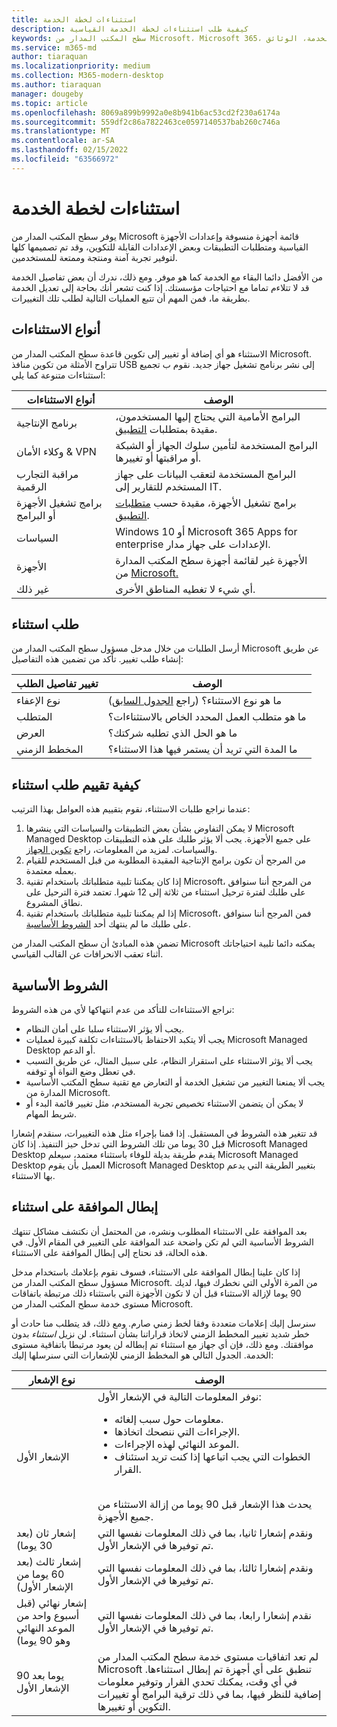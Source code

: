 ```yaml
---
title: استثناءات لخطة الخدمة
description: كيفية طلب استثناءات لخطة الخدمة القياسية
keywords: سطح المكتب المدار من Microsoft، Microsoft 365، الخدمة، الوثائق
ms.service: m365-md
author: tiaraquan
ms.localizationpriority: medium
ms.collection: M365-modern-desktop
ms.author: tiaraquan
manager: dougeby
ms.topic: article
ms.openlocfilehash: 8069a899b9992a0e8b941b6ac53cd2f230a6174a
ms.sourcegitcommit: 559df2c86a7822463ce0597140537bab260c746a
ms.translationtype: MT
ms.contentlocale: ar-SA
ms.lasthandoff: 02/15/2022
ms.locfileid: "63566972"
---
```

# <a name="exceptions-to-the-service-plan"></a>استثناءات لخطة الخدمة

يوفر سطح المكتب المدار من Microsoft قائمة أجهزة منسوفة وإعدادات الأجهزة القياسية ومتطلبات التطبيقات وبعض الإعدادات القابلة للتكوين، وقد تم تصميمها كلها لتوفير تجربة آمنة ومنتجة وممتعة للمستخدمين. [](device-policies.md)[](../working-with-managed-desktop/config-setting-overview.md)

من الأفضل دائما البقاء مع الخدمة كما هو موفر. ومع ذلك، ندرك أن بعض تفاصيل الخدمة قد لا تتلاءم تماما مع احتياجات مؤسستك. إذا كنت تشعر أنك بحاجة إلى تعديل الخدمة بطريقة ما، فمن المهم أن تتبع العمليات التالية لطلب تلك التغييرات.

## <a name="types-of-exceptions"></a>أنواع الاستثناءات

الاستثناء هو أي إضافة أو تغيير إلى تكوين قاعدة سطح المكتب المدار من Microsoft. تتراوح الأمثلة من تكوين منافذ USB إلى نشر برنامج تشغيل جهاز جديد. نقوم ب تجميع استثناءات متنوعة كما يلي:

| أنواع الاستثناءات | الوصف |
| ----- | ----- |
| برنامج الإنتاجية | البرامج الأمامية التي يحتاج إليها المستخدمون، مقيدة بمتطلبات [التطبيق](mmd-app-requirements.md). |
| وكلاء الأمان & VPN | البرامج المستخدمة لتأمين سلوك الجهاز أو الشبكة أو مراقبتها أو تغييرها. |
| مراقبة التجارب الرقمية | البرامج المستخدمة لتعقب البيانات على جهاز المستخدم للتقارير إلى IT. |
| برامج تشغيل الأجهزة أو البرامج | برامج تشغيل الأجهزة، مقيدة حسب [متطلبات التطبيق](mmd-app-requirements.md). |
| السياسات | Windows 10 أو Microsoft 365 Apps for enterprise الإعدادات على جهاز مدار. |
| الأجهزة | الأجهزة غير لقائمة أجهزة سطح المكتب المدارة من [Microsoft.](device-list.md) |
| غير ذلك | أي شيء لا تغطيه المناطق الأخرى. |

## <a name="request-an-exception"></a>طلب استثناء

أرسل الطلبات من خلال مدخل مسؤول سطح المكتب المدار من Microsoft عن طريق إنشاء طلب تغيير. تأكد من تضمين هذه التفاصيل:

| تغيير تفاصيل الطلب | الوصف |
| ----- | ----- |
| نوع الإعفاء | ما هو نوع الاستثناء؟ (راجع [الجدول السابق](#types-of-exceptions)) |
| المتطلب | ما هو متطلب العمل المحدد الخاص بالاستثناءات؟ |
| العرض | ما هو الحل الذي تطلبه شركتك؟ |
| المخطط الزمني | ما المدة التي تريد أن يستمر فيها هذا الاستثناء؟ |

## <a name="how-we-assess-an-exception-request"></a>كيفية تقييم طلب استثناء

عندما نراجع طلبات الاستثناء، نقوم بتقييم هذه العوامل بهذا الترتيب:

1. لا يمكن التفاوض بشأن بعض التطبيقات والسياسات التي ينشرها Microsoft Managed Desktop على جميع الأجهزة. يجب ألا يؤثر طلبك على هذه التطبيقات والسياسات. لمزيد من المعلومات، راجع [تكوين الجهاز](device-policies.md).
2. من المرجح أن تكون برامج الإنتاجية المقيدة المطلوبة من قبل المستخدم للقيام بعمله معتمدة.
3. إذا كان يمكننا تلبية متطلباتك باستخدام تقنية Microsoft، من المرجح أننا سنوافق على طلبك لفترة ترحيل استثناء من ثلاثة إلى 12 شهرا. تعتمد فترة الترحيل على نطاق المشروع.
4. إذا لم يمكننا تلبية متطلباتك باستخدام تقنية Microsoft، فمن المرجح أننا سنوافق على طلبك ما لم ينتهك أحد [الشروط الأساسية](#key-conditions).  

تضمن هذه المبادئ أن سطح المكتب المدار من Microsoft يمكنه دائما تلبية احتياجاتك أثناء تعقب الانحرافات عن القالب القياسي.

## <a name="key-conditions"></a>الشروط الأساسية

نراجع الاستثناءات للتأكد من عدم انتهاكها لأي من هذه الشروط:

- يجب ألا يؤثر الاستثناء سلبا على أمان النظام.
- يجب ألا يتكبد الاحتفاظ بالاستثناءات تكلفة كبيرة لعمليات Microsoft Managed Desktop أو الدعم.
- يجب ألا يؤثر الاستثناء على استقرار النظام، على سبيل المثال، عن طريق التسبب في تعطل وضع النواة أو توقفه.
- يجب ألا يمنعنا التغيير من تشغيل الخدمة أو التعارض مع تقنية سطح المكتب الأساسية المدارة من Microsoft.
- لا يمكن أن يتضمن الاستثناء تخصيص تجربة المستخدم، مثل تغيير قائمة البدء أو شريط المهام.

قد تتغير هذه الشروط في المستقبل. إذا قمنا بإجراء مثل هذه التغييرات، سنقدم إشعارا قبل 30 يوما من تلك الشروط التي تدخل حيز التنفيذ.  إذا كان Microsoft Managed Desktop يقدم طريقة بديلة للوفاء باستثناء معتمد، سيعلم Microsoft Managed Desktop العميل بأن يقوم Microsoft Managed Desktop بتغيير الطريقة التي يدعم بها الاستثناء.

## <a name="revoking-approval-for-an-exception"></a>إبطال الموافقة على استثناء

بعد الموافقة على الاستثناء المطلوب ونشره، من المحتمل أن نكتشف مشاكل تنتهك الشروط الأساسية التي لم تكن واضحة عند الموافقة على التغيير في المقام الأول. في هذه الحالة، قد نحتاج إلى إبطال الموافقة على الاستثناء.

إذا كان علينا إبطال الموافقة على الاستثناء، فسوف نقوم بإعلامك باستخدام مدخل مسؤول سطح المكتب المدار من Microsoft. من المرة الأولى التي نخطرك فيها، لديك 90 يوما لإزالة الاستثناء قبل أن لا تكون الأجهزة التي باستثناء ذلك مرتبطة باتفاقات مستوى خدمة سطح المكتب المدار من Microsoft.

سنرسل إليك إعلامات متعددة وفقا لخط زمني صارم. ومع ذلك، قد يتطلب منا حادث أو خطر شديد تغيير المخطط الزمني لاتخاذ قراراتنا بشأن استثناء. لن نزيل *استثناء* بدون موافقتك. ومع ذلك، فإن أي جهاز مع استثناء تم إبطاله لن يعود مرتبطا باتفاقية مستوى الخدمة. الجدول التالي هو المخطط الزمني للإشعارات التي سنرسلها إليك:

| نوع الإشعار | الوصف |
| ----- | ----- |
| الإشعار الأول | نوفر المعلومات التالية في الإشعار الأول: <ul><li>معلومات حول سبب إلغائه.</li><li>الإجراءات التي ننصحك اتخاذها.</li><li>الموعد النهائي لهذه الإجراءات.</li><Li>الخطوات التي يجب اتباعها إذا كنت تريد استئناف القرار.</li></ul> <br>يحدث هذا الإشعار قبل 90 يوما من إزالة الاستثناء من جميع الأجهزة. |
| إشعار ثان (بعد 30 يوما) | ونقدم إشعارا ثانيا، بما في ذلك المعلومات نفسها التي تم توفيرها في الإشعار الأول. |
| إشعار ثالث (بعد 60 يوما من الإشعار الأول) | ونقدم إشعارا ثالثا، بما في ذلك المعلومات نفسها التي تم توفيرها في الإشعار الأول. |
| إشعار نهائي (قبل أسبوع واحد من الموعد النهائي وهو 90 يوما) | نقدم إشعارا رابعا، بما في ذلك المعلومات نفسها التي تم توفيرها في الإشعار الأول. |
| 90 يوما بعد الإشعار الأول| لم تعد اتفاقيات مستوى خدمة سطح المكتب المدار من Microsoft تنطبق على أي أجهزة تم إبطال استثناءها. في أي وقت، يمكنك تحدي القرار وتوفير معلومات إضافية للنظر فيها، بما في ذلك ترقية البرامج أو تغييرات التكوين أو تغييرها. |
